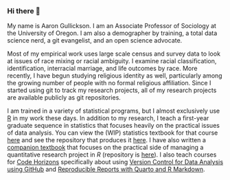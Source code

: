 ### Hi there 👋

My name is Aaron Gullickson. I am an Associate Professor of Sociology at the University of Oregon. I am also a demographer by training, a total data science nerd, a git evangelist, and an open science advocate.

Most of my empirical work uses large scale census and survey data to look at issues of race mixing or racial ambiguity. I examine racial classification, identification, interracial marriage, and life outcomes by race. More recently, I have begun studying religious identity as well, particularly among the growing number of people with no formal religious affiliation. Since I started using git to track my research projects, all of my research projects are available publicly as git repositories.

I am trained in a variety of statistical programs, but I almost exclusively use [R](https://www.r-project.org/) in my work these days. In addition to my research, I teach a first-year graduate sequence in statistics that focuses heavily on the practical issues of data analysis. You can view the (WIP) statistics textbook for that course [here](https://stat-analysis.netlify.app/) and see the repository that produces it [here](https://github.com/AaronGullickson/stat_book). I have also written a [companion textbook](https://practical-data-analysis-r.netlify.app/) that focuses on the practical side of managing a quantitative research project in *R* (repository is [here](https://github.com/AaronGullickson/practical_analysis)). I also teach courses for [Code Horizons](https://codehorizons.com/) specifically about using [Version Control for Data Analysis using GitHub](https://codehorizons.com/Seminars/version-control-for-data-analysis-using-github/) and [Reproducible Reports with Quarto and R Markdown](https://codehorizons.com/Seminars/reproducible-reports-with-quarto-and-r-markdown/).
